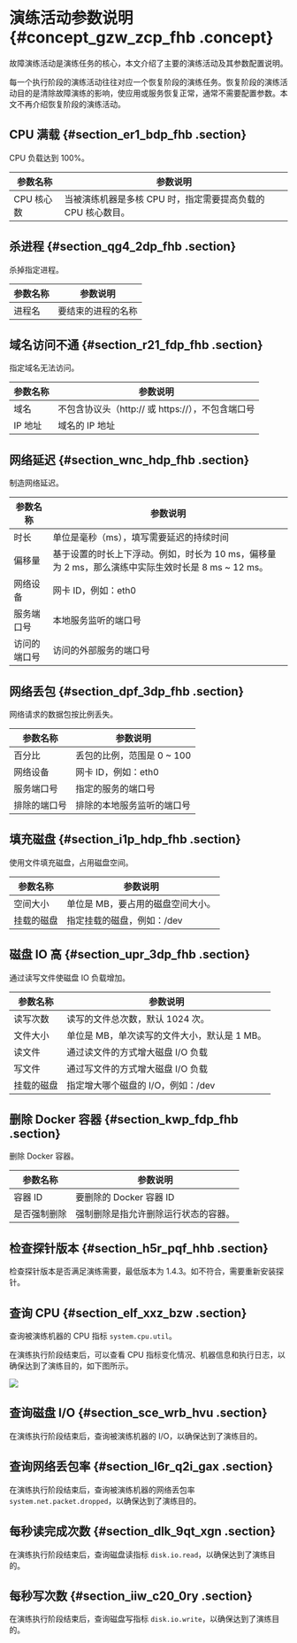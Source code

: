 # 演练活动参数说明 {#concept_gzw_zcp_fhb .concept}

故障演练活动是演练任务的核心，本文介绍了主要的演练活动及其参数配置说明。

每一个执行阶段的演练活动往往对应一个恢复阶段的演练任务。恢复阶段的演练活动目的是清除故障演练的影响，使应用或服务恢复正常，通常不需要配置参数。本文不再介绍恢复阶段的演练活动。

## CPU 满载 {#section_er1_bdp_fhb .section}

CPU 负载达到 100%。

|参数名称|参数说明|
|----|----|
|CPU 核心数|当被演练机器是多核 CPU 时，指定需要提高负载的 CPU 核心数目。|

## 杀进程 {#section_qg4_2dp_fhb .section}

杀掉指定进程。

|参数名称|参数说明|
|----|----|
|进程名|要结束的进程的名称|

## 域名访问不通 {#section_r21_fdp_fhb .section}

指定域名无法访问。

|参数名称|参数说明|
|----|----|
|域名|不包含协议头（http:// 或 https://），不包含端口号|
|IP 地址|域名的 IP 地址|

## 网络延迟 {#section_wnc_hdp_fhb .section}

制造网络延迟。

|参数名称|参数说明|
|----|----|
|时长|单位是毫秒（ms），填写需要延迟的持续时间|
|偏移量|基于设置的时长上下浮动。例如，时长为 10 ms，偏移量为 2 ms，那么演练中实际生效时长是 8 ms ~ 12 ms。|
|网络设备|网卡 ID，例如：eth0|
|服务端口号|本地服务监听的端口号|
|访问的端口号|访问的外部服务的端口号|

## 网络丢包 {#section_dpf_3dp_fhb .section}

网络请求的数据包按比例丢失。

|参数名称|参数说明|
|----|----|
|百分比|丢包的比例，范围是 0 ~ 100|
|网络设备|网卡 ID，例如：eth0|
|服务端口号|指定的服务的端口号|
|排除的端口号|排除的本地服务监听的端口号|

## 填充磁盘 {#section_i1p_hdp_fhb .section}

使用文件填充磁盘，占用磁盘空间。

|参数名称|参数说明|
|----|----|
|空间大小|单位是 MB，要占用的磁盘空间大小。|
|挂载的磁盘|指定挂载的磁盘，例如：/dev|

## 磁盘 IO 高 {#section_upr_3dp_fhb .section}

通过读写文件使磁盘 IO 负载增加。

|参数名称|参数说明|
|----|----|
|读写次数|读写的文件总次数，默认 1024 次。|
|文件大小|单位是 MB，单次读写的文件大小，默认是 1 MB。|
|读文件|通过读文件的方式增大磁盘 I/O 负载|
|写文件|通过写文件的方式增大磁盘 I/O 负载|
|挂载的磁盘|指定增大哪个磁盘的 I/O，例如：/dev|

## 删除 Docker 容器 {#section_kwp_fdp_fhb .section}

删除 Docker 容器。

|参数名称|参数说明|
|----|----|
|容器 ID|要删除的 Docker 容器 ID|
|是否强制删除|强制删除是指允许删除运行状态的容器。|

## 检查探针版本 {#section_h5r_pqf_hhb .section}

检查探针版本是否满足演练需要，最低版本为 1.4.3。如不符合，需要重新安装探针。

## 查询 CPU {#section_elf_xxz_bzw .section}

查询被演练机器的 CPU 指标 `system.cpu.util`。

在演练执行阶段结束后，可以查看 CPU 指标变化情况、机器信息和执行日志，以确保达到了演练目的，如下图所示。

![](http://static-aliyun-doc.oss-cn-hangzhou.aliyuncs.com/assets/img/150113/155791345147339_zh-CN.png)

## 查询磁盘 I/O {#section_sce_wrb_hvu .section}

在演练执行阶段结束后，查询被演练机器的 I/O，以确保达到了演练目的。

## 查询网络丢包率 {#section_l6r_q2i_gax .section}

在演练执行阶段结束后，查询被演练机器的网络丢包率 `system.net.packet.dropped`，以确保达到了演练目的。

## 每秒读完成次数 {#section_dlk_9qt_xgn .section}

在演练执行阶段结束后，查询磁盘读指标 `disk.io.read`，以确保达到了演练目的。

## 每秒写次数 {#section_iiw_c20_0ry .section}

在演练执行阶段结束后，查询磁盘写指标 `disk.io.write`，以确保达到了演练目的。

